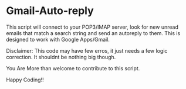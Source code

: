 # Gmail-Auto-reply
This script will connect to your POP3/IMAP server, look for new unread emails that match a search string and send an autoreply to them. This is designed to work with Google Apps/Gmail.

Disclaimer:
This code may have few erros, it just needs a few logic correction. It shouldnt be nothing big though. 

You Are More than welcome to contribute to this script. 

Happy Coding!!
